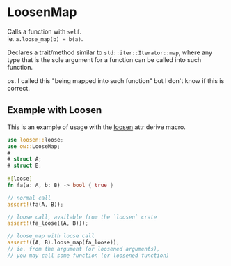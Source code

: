 # LoosenMap

Calls a function with `self`.  
ie. `a.loose_map(b) = b(a)`.

Declares a trait/method similar to `std::iter::Iterator::map`,
where any type that is the sole argument for a function can be
called into such function.

ps. I called this "being mapped into such function"
but I don't know if this is correct.

## Example with Loosen

This is an example of usage with the
[loosen](https://crates.io/crates/loosen)
attr derive macro.

```rust
use loosen::loose;
use ow::LooseMap;
#
# struct A;
# struct B;
 
#[loose]
fn fa(a: A, b: B) -> bool { true }

// normal call
assert!(fa(A, B));

// loose call, available from the `loosen` crate
assert!(fa_loose((A, B)));

// loose_map with loose call
assert!((A, B).loose_map(fa_loose));
// ie. from the argument (or loosened arguments),
// you may call some function (or loosened function)
```